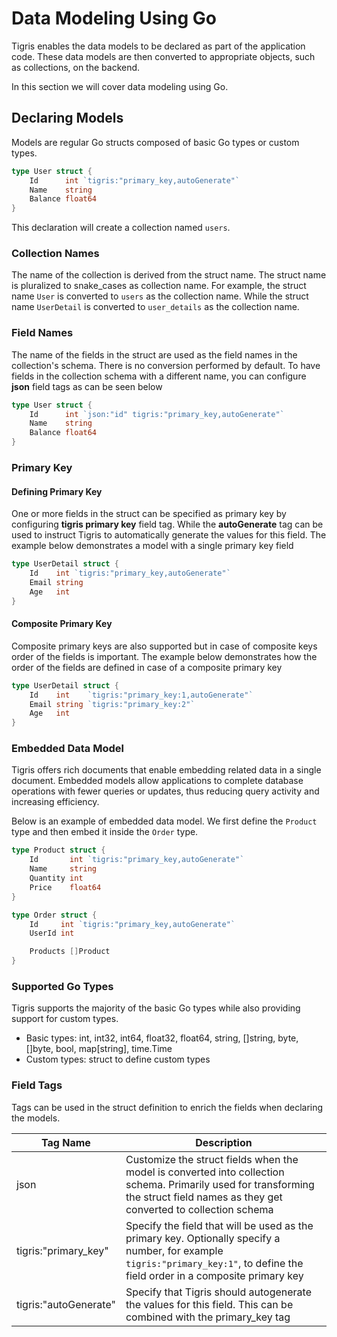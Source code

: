 # Data Modeling Using Go

Tigris enables the data models to be declared as part of the
application code. These data models are then converted to appropriate
objects, such as collections, on the backend.

In this section we will cover data modeling using Go.

## Declaring Models

Models are regular Go structs composed of basic Go types or custom types.

```go
type User struct {
    Id      int `tigris:"primary_key,autoGenerate"`
    Name    string
    Balance float64
}
```

This declaration will create a collection named `users`.

### Collection Names

The name of the collection is derived from the struct name. The struct
name is pluralized to snake_cases as collection name. For example, the
struct name `User` is converted to `users` as the collection name. While
the struct name `UserDetail` is converted to `user_details` as the
collection name.

### Field Names

The name of the fields in the struct are used as the field names in the
collection's schema. There is no conversion performed by default. To have
fields in the collection schema with a different name, you can configure
**json** field tags as can be seen below

```go
type User struct {
    Id      int `json:"id" tigris:"primary_key,autoGenerate"`
    Name    string
    Balance float64
}
```

### Primary Key

#### Defining Primary Key

One or more fields in the struct can be specified as primary key by
configuring **tigris primary key** field tag. While the **autoGenerate** tag
can be used to instruct Tigris to automatically generate the values for this
field. The example below demonstrates a model with a single primary key field

```go
type UserDetail struct {
	Id    int `tigris:"primary_key,autoGenerate"`
	Email string
	Age   int
}
```

#### Composite Primary Key

Composite primary keys are also supported but in case of composite keys
order of the fields is important. The example below demonstrates
how the order of the fields are defined in case of a composite primary key

```go
type UserDetail struct {
	Id    int    `tigris:"primary_key:1,autoGenerate"`
	Email string `tigris:"primary_key:2"`
	Age   int
}
```

### Embedded Data Model

Tigris offers rich documents that enable embedding related data in a single
document. Embedded models allow applications to complete database operations
with fewer queries or updates, thus reducing query activity and increasing
efficiency.

Below is an example of embedded data model. We first define the `Product`
type and then embed it inside the `Order` type.

```go
type Product struct {
	Id       int `tigris:"primary_key,autoGenerate"`
	Name     string
	Quantity int
	Price    float64
}

type Order struct {
	Id     int `tigris:"primary_key,autoGenerate"`
	UserId int

	Products []Product
}
```

### Supported Go Types

Tigris supports the majority of the basic Go types while also providing support
for custom types.

- Basic types: int, int32, int64, float32, float64, string, []string, byte,
  []byte, bool, map[string], time.Time
- Custom types: struct to define custom types

### Field Tags

Tags can be used in the struct definition to enrich the fields when
declaring the models.

| Tag Name              | Description                                                                                                                                                                       |
| --------------------- | --------------------------------------------------------------------------------------------------------------------------------------------------------------------------------- |
| json                  | Customize the struct fields when the model is converted into collection schema. Primarily used for transforming the struct field names as they get converted to collection schema |
| tigris:"primary_key"  | Specify the field that will be used as the primary key. Optionally specify a number, for example `tigris:"primary_key:1"`, to define the field order in a composite primary key   |
| tigris:"autoGenerate" | Specify that Tigris should autogenerate the values for this field. This can be combined with the primary_key tag                                                                  |
